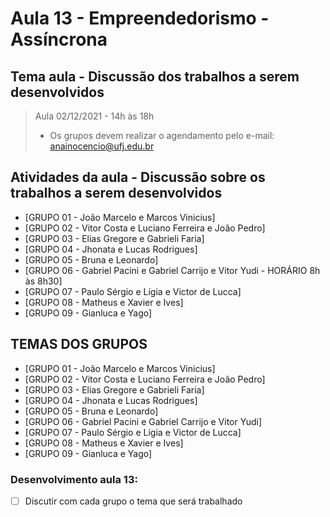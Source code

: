 # Aula 13 - Empreendedorismo - Assíncrona
## Tema aula - Discussão dos trabalhos a serem desenvolvidos
> Aula 02/12/2021 - 14h às 18h 
> 
> * Os grupos devem realizar o agendamento pelo e-mail: anainocencio@ufj.edu.br
> 
## Atividades da aula - Discussão sobre os trabalhos a serem desenvolvidos
- [GRUPO 01 - João Marcelo e Marcos Vinicius]
- [GRUPO 02 - Vitor Costa e Luciano Ferreira e João Pedro]
- [GRUPO 03 - Elias Gregore e Gabrieli Faria]
- [GRUPO 04 - Jhonata e Lucas Rodrigues]
- [GRUPO 05 - Bruna e Leonardo]
- [GRUPO 06 - Gabriel Pacini e Gabriel Carrijo e Vitor Yudi - HORÁRIO 8h às 8h30]
- [GRUPO 07 - Paulo Sérgio e Lígia e Victor de Lucca]
- [GRUPO 08 - Matheus e Xavier e Ives]
- [GRUPO 09 - Gianluca e Yago]

## TEMAS DOS GRUPOS

- [GRUPO 01 - João Marcelo e Marcos Vinicius]
- [GRUPO 02 - Vitor Costa e Luciano Ferreira e João Pedro]
- [GRUPO 03 - Elias Gregore e Gabrieli Faria]
- [GRUPO 04 - Jhonata e Lucas Rodrigues]
- [GRUPO 05 - Bruna e Leonardo]
- [GRUPO 06 - Gabriel Pacini e Gabriel Carrijo e Vitor Yudi]
- [GRUPO 07 - Paulo Sérgio e Lígia e Victor de Lucca]
- [GRUPO 08 - Matheus e Xavier e Ives]
- [GRUPO 09 - Gianluca e Yago]



### Desenvolvimento aula 13: 

- [ ]  Discutir com cada grupo o tema que será trabalhado
